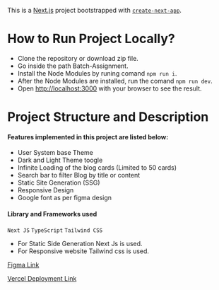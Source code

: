 This is a [Next.js](https://nextjs.org/) project bootstrapped with [`create-next-app`](https://github.com/vercel/next.js/tree/canary/packages/create-next-app).


# How to Run Project Locally?

- Clone the repository or download zip file.
- Go inside the path Batch-Assignment.
- Install the Node Modules by runing comand `npm run i`.
- After the Node Modules are installed, run the comand `npm run dev`.
- Open [http://localhost:3000](http://localhost:3000) with your browser to see the result.

# Project Structure and Description
  #### Features implemented in this project are listed below: 
  - User System base Theme
  - Dark and Light Theme toogle
  - Infinite Loading of the blog cards (Limited to 50 cards)
  - Search bar to filter Blog by title or content 
  - Static Site Generation (SSG)
  - Responsive Design
  - Google font as per figma design

#### Library and Frameworks used 
 `Next JS`
 `TypeScript`
 `Tailwind CSS`

- For Static Side Generation Next Js is used.
- For Responsive website Tailwind css is used.
  
 <a href="https://www.figma.com/community/file/882879599442878081/portfolio-ui-web-mobile">Figma Link</a>


 <a href="https://batch-blog-assignment.vercel.app/">Vercel Deployment Link</a>
